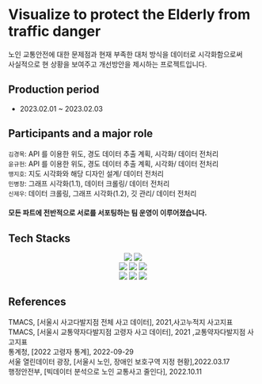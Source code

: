 # Visualize to protect the Elderly from traffic danger
노인 교통안전에 대한 문제점과 현재 부족한 대처 방식을 데이터로 시각화함으로써   
사실적으로 현 상황을 보여주고 개선방안을 제시하는 프로젝트입니다.
## Production period
- 2023.02.01 ~ 2023.02.03
## Participants and a major role
`김경목`: API 를 이용한 위도, 경도 데이터 추출 계획, 시각화/ 데이터 전처리       
`윤규헌`: API 를 이용한 위도, 경도 데이터 추출 계획, 시각화/ 데이터 전처리  
`맹지호`: 지도 시각화와 해당 디자인 설계/ 데이터 전처리  
`민병창`: 그래프 시각화(1.1), 데이터 크롤링/ 데이터 전처리  
`신제우`: 데이터 크롤링, 그래프 시각화(1.2), 깃 관리/ 데이터 전처리
#### 모든 파트에 전반적으로 서로를 서포팅하는 팀 운영이 이루어졌습니다.
## Tech Stacks
<div align=center>
    <img src="https://img.shields.io/badge/Pandas-150458?style=for-the-badge&logo=Pandas&logoColor=white">  
    <img src="https://img.shields.io/badge/Matplotlib-006c66?style=for-the-badge&logo=Matplotlib&logoColor=white">
    <br>
    <img src="https://img.shields.io/badge/Folium-77B829?style=for-the-badge&logo=folium&logoColor=white">
    <img src="https://img.shields.io/badge/BeautifulSoup-4A154B?style=for-the-badge&logo=BeautifulSoup&logoColor=white">
    <img src="https://img.shields.io/badge/Selenium-43B02A?style=for-the-badge&logo=Selenium&logoColor=white">
    <br>
    <img src="https://img.shields.io/badge/KaKao API-FFCD00?style=for-the-badge&logo=API&logoColor=white">
    <img src="https://img.shields.io/badge/Git-F05032?style=for-the-badge&logo=Git&logoColor=white">
    <img src="https://img.shields.io/badge/Github-181717?style=for-the-badge&logo=GitHub&logoColor=white">
</div>

## References
TMACS, [서울시 사고다발지점 전체 사고 데이터], 2021,사고누적지 사고지표  
TMACS, [서울시 교통약자다발지점 고령자 사고 데이터], 2021 ,교통약자다발지점 사고지표  
통계청, [2022 고령자 통계], 2022-09-29  
서울 열린데이터 광장, [서울시 노인, 장애인 보호구역 지정 현황],2022.03.17  
행정안전부, [빅데이터 분석으로 노인 교통사고 줄인다], 2022.10.11  
